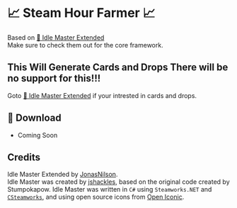 # 📈 Steam Hour Farmer 📈
Based on [🚀 Idle Master Extended](https://github.com/JonasNilson/idle_master_extended)<br>
Make sure to check them out for the core framework.

## This Will Generate Cards and Drops There will be no support for this!!!
Goto [🚀 Idle Master Extended](https://github.com/JonasNilson/idle_master_extended) if your intrested in cards and drops.

## 🔽 Download

- Coming Soon

## Credits

Idle Master Extended by [JonasNilson](https://github.com/JonasNilson).<br>
Idle Master was created by [jshackles](https://github.com/jshackles), based on the original code created by Stumpokapow.
Idle Master was written in `C#` using `Steamworks.NET` and [`CSteamworks`](https://github.com/rlabrecque/CSteamworks), and using open source icons from [Open Iconic](https://github.com/iconic/open-iconic).
